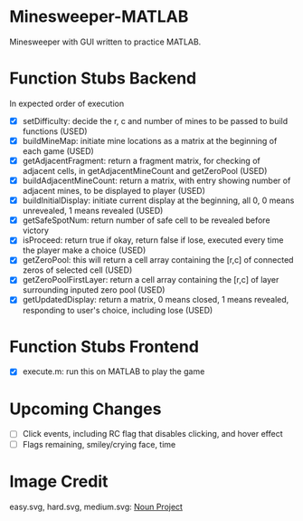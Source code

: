 # Minesweeper-MATLAB
Minesweeper with GUI written to practice MATLAB.  

# Function Stubs Backend  
In expected order of execution  
- [x] setDifficulty: decide the r, c and number of mines to be passed to build functions (USED)   
- [x] buildMineMap: initiate mine locations as a matrix at the beginning of each game (USED)  
- [x] getAdjacentFragment: return a fragment matrix, for checking of adjacent cells, in getAdjacentMineCount and getZeroPool (USED)  
- [x] buildAdjacentMineCount: return a matrix, with entry showing number of adjacent mines, to be displayed to player (USED)  
- [x] buildInitialDisplay: initiate current display at the beginning, all 0, 0 means unrevealed, 1 means revealed (USED)  
- [x] getSafeSpotNum: return number of safe cell to be revealed before victory  
- [x] isProceed: return true if okay, return false if lose, executed every time the player make a choice (USED)  
- [x] getZeroPool: this will return a cell array containing the [r,c] of connected zeros of selected cell (USED)  
- [x] getZeroPoolFirstLayer: return a cell array containing the [r,c] of layer surrounding inputed zero pool (USED)   
- [x] getUpdatedDisplay: return a matrix, 0 means closed, 1 means revealed, responding to user's choice, including lose (USED)  

# Function Stubs Frontend  
- [x] execute.m: run this on MATLAB to play the game  

# Upcoming Changes   
- [ ] Click events, including RC flag that disables clicking, and hover effect  
- [ ] Flags remaining, smiley/crying face, time  

# Image Credit  
easy.svg, hard.svg, medium.svg: [Noun Project](https://thenounproject.com/)  
